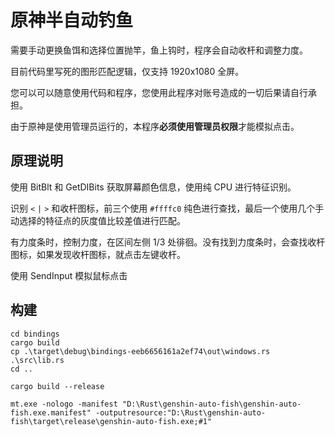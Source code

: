 # 原神半自动钓鱼

需要手动更换鱼饵和选择位置抛竿，鱼上钩时，程序会自动收杆和调整力度。

目前代码里写死的图形匹配逻辑，仅支持 1920x1080 全屏。

您可以可以随意使用代码和程序，您使用此程序对账号造成的一切后果请自行承担。

由于原神是使用管理员运行的，本程序**必须使用管理员权限**才能模拟点击。

## 原理说明

使用 BitBlt 和 GetDIBits 获取屏幕颜色信息，使用纯 CPU 进行特征识别。

识别 `<` `|` `>` 和收杆图标，前三个使用 `#ffffc0` 纯色进行查找，最后一个使用几个手动选择的特征点的灰度值比较差值进行匹配。

有力度条时，控制力度，在区间左侧 1/3 处徘徊。没有找到力度条时，会查找收杆图标，如果发现收杆图标，就点击左键收杆。

使用 SendInput 模拟鼠标点击

## 构建

```batch
cd bindings
cargo build
cp .\target\debug\bindings-eeb6656161a2ef74\out\windows.rs .\src\lib.rs
cd ..

cargo build --release

mt.exe -nologo -manifest "D:\Rust\genshin-auto-fish\genshin-auto-fish.exe.manifest" -outputresource:"D:\Rust\genshin-auto-fish\target\release\genshin-auto-fish.exe;#1"
```
